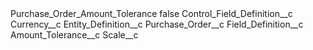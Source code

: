 <?xml version="1.0" encoding="UTF-8"?>
<CustomMetadata xmlns="http://soap.sforce.com/2006/04/metadata" xmlns:xsi="http://www.w3.org/2001/XMLSchema-instance" xmlns:xsd="http://www.w3.org/2001/XMLSchema">
    <label>Purchase_Order_Amount_Tolerance</label>
    <protected>false</protected>
    <values>
        <field>Control_Field_Definition__c</field>
        <value xsi:type="xsd:string">Currency__c</value>
    </values>
    <values>
        <field>Entity_Definition__c</field>
        <value xsi:type="xsd:string">Purchase_Order__c</value>
    </values>
    <values>
        <field>Field_Definition__c</field>
        <value xsi:type="xsd:string">Amount_Tolerance__c</value>
    </values>
    <values>
        <field>Scale__c</field>
        <value xsi:nil="true"/>
    </values>
</CustomMetadata>
